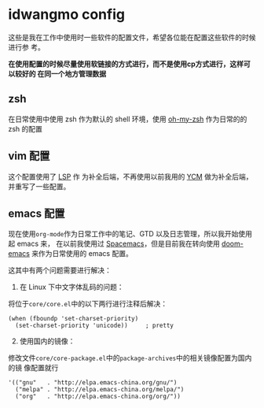 # idwangmo config

这些是我在工作中使用时一些软件的配置文件，希望各位能在配置这些软件的时候进行参
考。

**在使用配置的时候尽量使用软链接的方式进行，而不是使用cp方式进行，这样可以较好的
在同一个地方管理数据**

## zsh

在日常使用中使用 zsh 作为默认的 shell 环境，使用 [oh-my-zsh](http://ohmyz.sh/) 
作为日常的的 zsh 的配置


## vim 配置

这个配置使用了 [LSP](https://github.com/Microsoft/language-server-protocol/) 作
为补全后端，不再使用以前我用的 [YCM](https://valloric.github.io/YouCompleteMe/)
做为补全后端，并重写了一些配置。

## emacs 配置

现在使用`org-mode`作为日常工作中的笔记、GTD 以及日志管理，所以我开始使用起 emacs 来，
在以前我使用过 [Spacemacs](http://spacemacs.org/)，但是目前我在转向使用
[doom-emacs](https://github.com/hlissner/doom-emacs) 来作为日常使用的 emacs 配置。

这其中有两个问题需要进行解决：

1. 在 Linux 下中文字体乱码的问题：

将位于`core/core.el`中的以下两行进行注释后解决：

``` emacs-lisp
(when (fboundp 'set-charset-priority)
  (set-charset-priority 'unicode))     ; pretty
```

2. 使用国内的镜像：

修改文件`core/core-package.el`中的`package-archives`中的相关镜像配置为国内的镜
像配置就行

``` emacs-lisp
'(("gnu"   . "http://elpa.emacs-china.org/gnu/")
  ("melpa" . "http://elpa.emacs-china.org/melpa/")
  ("org"   . "http://elpa.emacs-china.org/org/"))
```

